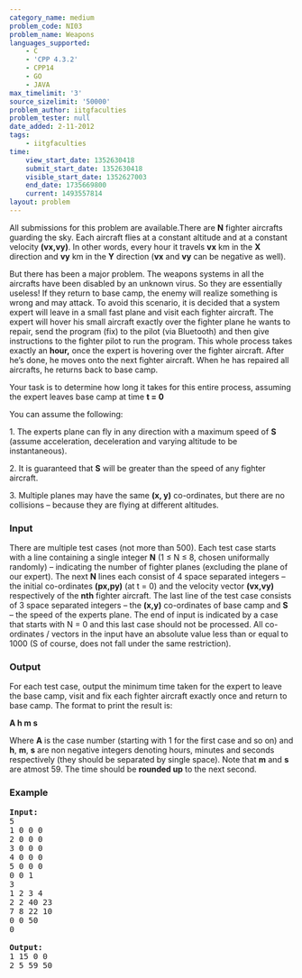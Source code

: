 ```yaml
---
category_name: medium
problem_code: NI03
problem_name: Weapons
languages_supported:
    - C
    - 'CPP 4.3.2'
    - CPP14
    - GO
    - JAVA
max_timelimit: '3'
source_sizelimit: '50000'
problem_author: iitgfaculties
problem_tester: null
date_added: 2-11-2012
tags:
    - iitgfaculties
time:
    view_start_date: 1352630418
    submit_start_date: 1352630418
    visible_start_date: 1352627003
    end_date: 1735669800
    current: 1493557814
layout: problem
---
```

All submissions for this problem are available.There are **N** fighter aircrafts guarding the sky. Each aircraft flies at a constant altitude and at a constant velocity **(vx,vy)**. In other words, every hour it travels **vx** km in the **X** direction and **vy** km in the **Y** direction (**vx** and **vy** can be negative as well).

But there has been a major problem. The weapons systems in all the aircrafts have been disabled by an unknown virus. So they are essentially useless! If they return to base camp, the enemy will realize something is wrong and may attack. To avoid this scenario, it is decided that a system expert will leave in a small fast plane and visit each fighter aircraft. The expert will hover his small aircraft exactly over the fighter plane he wants to repair, send the program (fix) to the pilot (via Bluetooth) and then give instructions to the fighter pilot to run the program. This whole process takes exactly an **hour,** once the expert is hovering over the fighter aircraft. After he’s done, he moves onto the next fighter aircraft. When he has repaired all aircrafts, he returns back to base camp.

Your task is to determine how long it takes for this entire process, assuming the expert leaves base camp at time **t = 0**

You can assume the following:

1\. The experts plane can fly in any direction with a maximum speed of **S** (assume acceleration, deceleration and varying altitude to be instantaneous).

2\. It is guaranteed that **S** will be greater than the speed of any fighter aircraft.

3\. Multiple planes may have the same **(x, y)** co-ordinates, but there are no collisions – because they are flying at different altitudes.

### Input

There are multiple test cases (not more than 500). Each test case starts with a line containing a single integer **N** (1 ≤ N ≤ 8, chosen uniformally randomly) – indicating the number of fighter planes (excluding the plane of our expert). The next **N** lines each consist of 4 space separated integers – the initial co-ordinates **(px,py)** (at t = 0) and the velocity vector **(vx,vy)** respectively of the **nth** fighter aircraft. The last line of the test case consists of 3 space separated integers – the **(x,y)** co-ordinates of base camp and **S** – the speed of the experts plane. The end of input is indicated by a case that starts with N = 0 and this last case should not be processed. All co-ordinates / vectors in the input have an absolute value less than or equal to 1000 (S of course, does not fall under the same restriction).

### Output

For each test case, output the minimum time taken for the expert to leave the base camp, visit and fix each fighter aircraft exactly once and return to base camp. The format to print the result is:

**A h m s**

Where **A** is the case number (starting with 1 for the first case and so on) and **h**, **m**, **s** are non negative integers denoting hours, minutes and seconds respectively (they should be separated by single space). Note that **m** and **s** are atmost 59. The time should be **rounded up** to the next second.

### Example

<pre>
<b>Input:</b>
5
1 0 0 0
2 0 0 0
3 0 0 0
4 0 0 0
5 0 0 0
0 0 1
3
1 2 3 4
2 2 40 23
7 8 22 10
0 0 50
0

<b>Output:</b>
1 15 0 0
2 5 59 50


</pre>